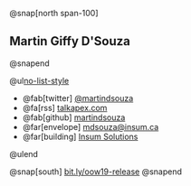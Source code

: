 
@snap[north span-100]
## Martin Giffy D'Souza
@snapend


@ul[no-list-style](false)

- @fab[twitter] [@martindsouza](https://twitter.com/martindsouza)
- @fa[rss] [talkapex.com](http://www.talkapex.com)
- @fab[github] [martindsouza](https://github.com/martindsouza)
- @far[envelope] [mdsouza@insum.ca](mailto:mdsouza@insum.ca)
- @far[building] [Insum Solutions](http://www.insum.ca)

@ulend


@snap[south]
[bit.ly/oow19-release](http://bit.ly/oow19-release)
@snapend





